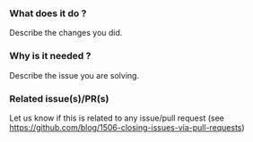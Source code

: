 ### What does it do ?
Describe the changes you did.

### Why is it needed ?
Describe the issue you are solving.

### Related issue(s)/PR(s)
Let us know if this is related to any issue/pull request 
(see https://github.com/blog/1506-closing-issues-via-pull-requests)
